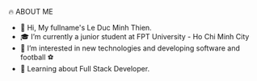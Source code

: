 ️🔥 ABOUT ME

- 👋 Hi, My fullname's Le Duc Minh Thien.
- ️🎓 I’m currently a junior student at FPT University - Ho Chi Minh City
- 👀 I’m interested in new technologies and developing software and football ️⚽
- 📖 Learning about Full Stack Developer.






<!---
minhthien3820/minhthien3820 is a ✨ special ✨ repository because its `README.md` (this file) appears on your GitHub profile.
You can click the Preview link to take a look at your changes.
--->
